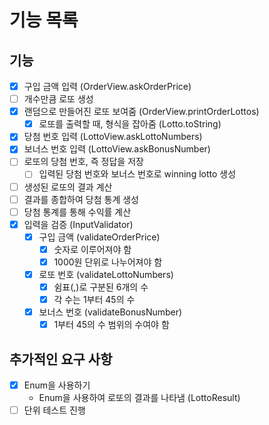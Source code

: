 # 기능 목록

## 기능
- [x] 구입 금액 입력 (OrderView.askOrderPrice)
- [ ] 개수만큼 로또 생성
- [x] 랜덤으로 만들어진 로또 보여줌 (OrderView.printOrderLottos)
  - [x] 로또를 출력할 때, 형식을 잡아줌 (Lotto.toString)
- [x] 당첨 번호 입력 (LottoView.askLottoNumbers)
- [x] 보너스 번호 입력 (LottoView.askBonusNumber)
- [ ] 로또의 당첨 번호, 즉 정답을 저장
  - [ ] 입력된 당첨 번호와 보너스 번호로 winning lotto 생성
- [ ] 생성된 로또의 결과 계산
- [ ] 결과를 종합하여 당첨 통계 생성
- [ ] 당첨 통계를 통해 수익률 계산
- [x] 입력을 검증 (InputValidator)
  - [x] 구입 금액 (validateOrderPrice)
    - [x] 숫자로 이루어져야 함
    - [x] 1000원 단위로 나누어져야 함
  - [x] 로또 번호 (validateLottoNumbers)
    - [x] 쉼표(,)로 구분된 6개의 수
    - [x] 각 수는 1부터 45의 수
  - [x] 보너스 번호 (validateBonusNumber)
    - [x] 1부터 45의 수 범위의 수여야 함

## 추가적인 요구 사항
- [x] Enum을 사용하기
  - Enum을 사용하여 로또의 결과를 나타냄 (LottoResult)
- [ ] 단위 테스트 진행